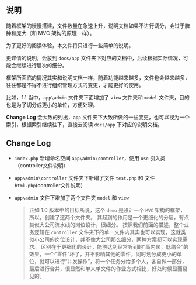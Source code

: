 ## 说明

随着框架的慢慢搭建，文件数量在急速上升，说明文档如果不进行切分，会过于臃肿和庞大（和 MVC 架构的原理一样）。

为了更好的阅读体验，本文件将只进行一些简单的说明。

更详情的说明，会放到 `docs/app` 文件夹下对应的文档中，后续根据实际情况，可能会继续进行层次的细分。

框架所面临的情况其实和说明文档一样，随着功能越来越多，文件也会越来越多，往往都是不得不进行组织管理方式的变更，才能更好的使用。

比如，1.1 当中，`app\admin` 文件夹下面增加了 `view` 文件夹和 `model` 文件夹，目的也是为了切分成更小的单位，方便处理。

**Change Log** 会大致的列出，`app` 文件夹下大致所做的一些变更，也可以视为一个索引，根据索引继续往下，直接去阅读 `docs/app` 下对应的说明文档。

## Change Log

- `index.php` 新增命名空间 `app\admin\controller`，使用 `use` 引入类（controller文件说明）

- `app\admin\controller` 文件夹下新增了文件 `test.php` 和 文件 `html.php`(controller文件说明)

- `app\admin` 文件下增加了两个文件夹 `model` 和 `view`
    >正如 1.0 版本中的目标所说，这个 `demo` 是设计一个 `MVC` 架构的框架，所以，创建了这两个文件夹。
    >其起到的作用是一个更细化的分层，有点类似大公司流水线的岗位设计，很细分。
    按照我们前面的描述，整个业务逻辑在 `controller` 文件夹下的单一文件内其实也可以实现，这就类似小公司的岗位设计，并不像大公司那么细分，两种方案都可以实现需求。
    区别在于更细化的设计，能够达到经常听到的“高内聚，低耦合”的效果，一个“零件”坏了，并不影响其他的零件，同时划分成更小的单位，就可以进行“并发操作”，将一个任务分给多个人，各自做一部分，最后进行合并，很显然和单人单文件的作业方式相比，好处时候显而易见的。